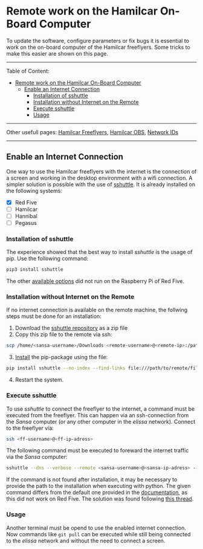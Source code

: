 # Remote work on the Hamilcar On-Board Computer

To update the software, configure parameters or fix bugs it is essential to work on the on-board computer of the Hamilcar freeflyers. Some tricks to make this easier are shown on this page.

---
Table of Content:
- [Remote work on the Hamilcar On-Board Computer](#remote-work-on-the-hamilcar-on-board-computer)
  - [Enable an Internet Connection](#enable-an-internet-connection)
    - [Installation of sshuttle](#installation-of-sshuttle)
    - [Installation without Internet on the Remote](#installation-without-internet-on-the-remote)
    - [Execute sshuttle](#execute-sshuttle)
    - [Usage](#usage)

---
Other usefull pages: [Hamilcar Freeflyers](hamilcar), [Hamilcar OBS](install_hamilcar_obs), [Network IDs](https://github.com/ELISSA-IRAS/elissa_wiki/blob/master/testbed/network.md)

---

## Enable an Internet Connection

One way to use the Hamilcar freeflyers with the internet is the connection of a screen and working in the desktop environment with a wifi connection. A simpler solution is possible with the use of [sshuttle](https://github.com/sshuttle/sshuttle). It is already installed on the following systems:

- [x] Red Five
- [ ] Hamilcar
- [ ] Hannibal
- [ ] Pegasus

### Installation of sshuttle

The experience showed that the best way to install _sshuttle_ is the usage of pip. Use the following command:

```bash
pip3 install sshuttle
```

The other [available options](https://sshuttle.readthedocs.io/en/stable/installation.html) did not run on the Raspberry Pi of Red Five. 

### Installation without Internet on the Remote

If no internet connection is available on the remote machine, the follwing steps must be done for an installation:

1. Download the [sshuttle repository](https://github.com/sshuttle/sshuttle) as a zip file
2. Copy this zip file to the remote via ssh:

```bash
scp /home/<sansa-username>/Downloads <remote-username>@<remote-ip>:/path/to/remote/file
```
3. [Install](https://stackoverflow.com/questions/15031694/installing-python-packages-from-local-file-system-folder-to-virtualenv-with-pip) the pip-package using the file:

```bash
pip install sshuttle --no-index --find-links file:///path/to/remote/file
```
4. Restart the system.

### Execute sshuttle

To use _sshuttle_ to connect the freeflyer to the internet, a command must be executed from the freeflyer. This can happen via an ssh-connection from the _Sansa_ computer (or any other computer in the _elissa_ network). Connect to the freeflyer via:

```bash
ssh <ff-username>@<ff-ip-adress>
```
The following command must be executed to foreward the internet traffic via the _Sansa_ computer:

```bash
sshuttle --dns --verbose --remote <sansa-username>@<sansa-ip-adress> --exclude <sansa-ip-adress> 0/0
```
If the command is not found after installation, it may be necessary to provide the path to the installation when executing with python. The given command differs from the default one provided in the [documentation](https://sshuttle.readthedocs.io/en/stable/usage.html), as this did not work on Red Five. The solution was found following [this thread](https://github.com/sshuttle/sshuttle/issues/150). 

### Usage

Another terminal must be opend to use the enabled internet connection. Now commands like `git pull` can be executed while still being connected to the _elissa_ network and without the need to connect a screen.

